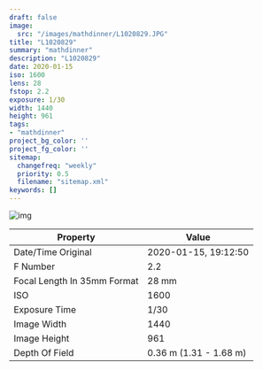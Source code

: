 ```yaml
---
draft: false
image:
  src: "/images/mathdinner/L1020829.JPG"
title: "L1020829"
summary: "mathdinner"
description: "L1020829"
date: 2020-01-15
iso: 1600
lens: 28
fstop: 2.2
exposure: 1/30
width: 1440
height: 961
tags:
- "mathdinner"
project_bg_color: ''
project_fg_color: ''
sitemap:
  changefreq: "weekly"
  priority: 0.5
  filename: "sitemap.xml"
keywords: []
---
```


![img](/images/mathdinner/L1020829.JPG)


Property | Value
---------|------
Date/Time Original              | 2020-01-15, 19:12:50
F Number                        | 2.2
Focal Length In 35mm Format     | 28 mm
ISO                             | 1600
Exposure Time                   | 1/30
Image Width                     | 1440
Image Height                    | 961
Depth Of Field                  | 0.36 m (1.31 - 1.68 m)
